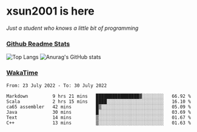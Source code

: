 # xsun2001 is here

*Just a student who knows a little bit of programming*

### [Github Readme Stats](https://github.com/anuraghazra/github-readme-stats)

![Top Langs](https://github-readme-stats.vercel.app/api/top-langs/?username=xsun2001&layout=compact&theme=radical) ![Anurag's GitHub stats](https://github-readme-stats.vercel.app/api?username=xsun2001&show_icons=true&theme=radical)

### [WakaTime](https://wakatime.com)

<!--START_SECTION:waka-->

```text
From: 23 July 2022 - To: 30 July 2022

Markdown         9 hrs 21 mins   ████████████████▓░░░░░░░░   66.92 %
Scala            2 hrs 15 mins   ████░░░░░░░░░░░░░░░░░░░░░   16.10 %
ca65 assembler   42 mins         █▒░░░░░░░░░░░░░░░░░░░░░░░   05.09 %
Java             30 mins         █░░░░░░░░░░░░░░░░░░░░░░░░   03.69 %
Text             14 mins         ▒░░░░░░░░░░░░░░░░░░░░░░░░   01.67 %
C++              13 mins         ▒░░░░░░░░░░░░░░░░░░░░░░░░   01.63 %
```

<!--END_SECTION:waka-->
